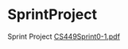 # SprintProject
Sprint Project
[CS449Sprint0-1.pdf](https://github.com/user-attachments/files/18683530/CS449Sprint0-1.pdf)
